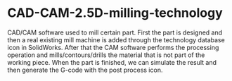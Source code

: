 # CAD-CAM-2.5D-milling-technology
CAD/CAM software used to mill certain part. First  the part is designed and then a real existing mill machine is added through the technology database icon in SolidWorks. After that the CAM software performs the  processing operation and mills/contours/drills the material that is not part of the working piece. When the part is finished, we can simulate the result and then generate the G-code with the post process icon.
